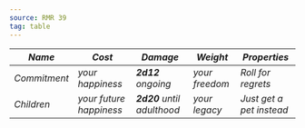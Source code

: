 ```yaml
---
source: RMR 39
tag: table
---
```


|_Name_|_Cost_|_Damage_|_Weight_|_Properties_|
|----|---|----|----|-------|
|_Commitment_|_your happiness_|_**2d12** ongoing_|_your freedom_|_Roll for regrets_|
|_Children_|_your future happiness_|_**2d20** until adulthood_|_your legacy_|_Just get a pet instead_|
